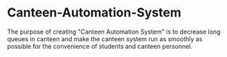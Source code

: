 # Canteen-Automation-System
The purpose of creating "Canteen Automation System" is to decrease long queues in canteen and make the canteen system run as smoothly as possible for the convenience of students and canteen personnel.
